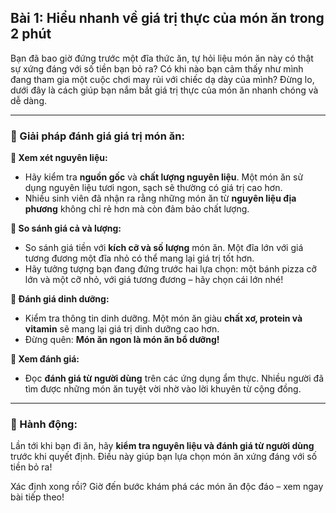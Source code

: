 ## Bài 1: Hiểu nhanh về giá trị thực của món ăn trong 2 phút

Bạn đã bao giờ đứng trước một đĩa thức ăn, tự hỏi liệu món ăn này có thật sự xứng đáng với số tiền bạn bỏ ra? Có khi nào bạn cảm thấy như mình đang tham gia một cuộc chơi may rủi với chiếc dạ dày của mình? Đừng lo, dưới đây là cách giúp bạn nắm bắt giá trị thực của món ăn nhanh chóng và dễ dàng.

---

### 📌 Giải pháp đánh giá giá trị món ăn:

**🔹 Xem xét nguyên liệu:**
- Hãy kiểm tra **nguồn gốc** và **chất lượng nguyên liệu**. Một món ăn sử dụng nguyên liệu tươi ngon, sạch sẽ thường có giá trị cao hơn.
- Nhiều sinh viên đã nhận ra rằng những món ăn từ **nguyên liệu địa phương** không chỉ rẻ hơn mà còn đảm bảo chất lượng.

**🔹 So sánh giá cả và lượng:**
- So sánh giá tiền với **kích cỡ và số lượng** món ăn. Một đĩa lớn với giá tương đương một đĩa nhỏ có thể mang lại giá trị tốt hơn.
- Hãy tưởng tượng bạn đang đứng trước hai lựa chọn: một bánh pizza cỡ lớn và một cỡ nhỏ, với giá tương đương – hãy chọn cái lớn nhé!

**🔹 Đánh giá dinh dưỡng:**
- Kiểm tra thông tin dinh dưỡng. Một món ăn giàu **chất xơ, protein và vitamin** sẽ mang lại giá trị dinh dưỡng cao hơn.
- Đừng quên: **Món ăn ngon là món ăn bổ dưỡng!**

**🔹 Xem đánh giá:**
- Đọc **đánh giá từ người dùng** trên các ứng dụng ẩm thực. Nhiều người đã tìm được những món ăn tuyệt vời nhờ vào lời khuyên từ cộng đồng.

---

### 🚀 Hành động:

Lần tới khi bạn đi ăn, hãy **kiểm tra nguyên liệu và đánh giá từ người dùng** trước khi quyết định. Điều này giúp bạn lựa chọn món ăn xứng đáng với số tiền bỏ ra!

Xác định xong rồi? Giờ đến bước khám phá các món ăn độc đáo – xem ngay bài tiếp theo!